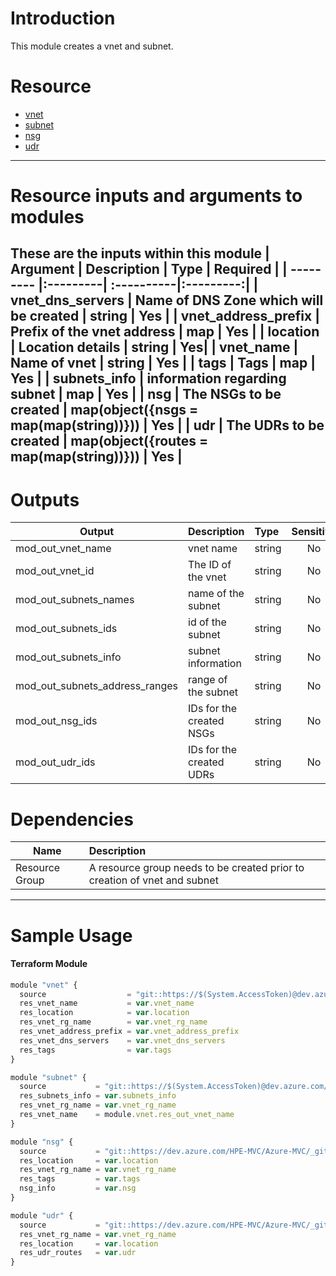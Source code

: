 # Introduction 
This module creates a vnet and subnet. 
# Resource
- [vnet](https://registry.terraform.io/providers/hashicorp/azurerm/2.62.0/docs/resources/virtual_network)
- [subnet](https://registry.terraform.io/providers/hashicorp/azurerm/2.62.0/docs/resources/subnet)
- [nsg](https://registry.terraform.io/providers/hashicorp/azurerm/2.62.0/docs/resources/network_security_group)
- [udr](https://registry.terraform.io/providers/hashicorp/azurerm/2.62.0/docs/resources/route_table)
---
# Resource inputs and arguments to modules
These are the inputs within this module
| Argument | Description | Type | Required |
| --------- |:---------| :----------|:---------:|
| vnet_dns_servers | Name of DNS Zone which will be created | string | Yes |
| vnet_address_prefix | Prefix of the vnet address | map | Yes |
| location | Location details | string | Yes|
| vnet_name | Name of vnet | string | Yes |
| tags | Tags | map | Yes |
| subnets_info | information regarding subnet | map | Yes |
| nsg | The NSGs to be created | map(object({nsgs = map(map(string))})) | Yes |
| udr | The UDRs to be created | map(object({routes = map(map(string))})) | Yes |
---
# Outputs
| Output | Description | Type | Sensitive |
| --------- |:---------| :----------|:---------:|
| mod_out_vnet_name | vnet name | string | No |
| mod_out_vnet_id | The ID of the vnet | string | No |
| mod_out_subnets_names | name of the subnet | string | No |
| mod_out_subnets_ids | id of the subnet | string | No |
| mod_out_subnets_info | subnet information | string | No |
| mod_out_subnets_address_ranges | range of the subnet | string | No |
| mod_out_nsg_ids | IDs for the created NSGs | string | No |
| mod_out_udr_ids | IDs for the created UDRs | string | No |

# Dependencies
| Name | Description
| --------- |:---------|
| Resource Group | A resource group needs to be created prior to creation of vnet and subnet |
---
# Sample Usage
#### Terraform Module
```js
module "vnet" {
  source                  = "git::https://$(System.AccessToken)@dev.azure.com/HPE-MVC/Azure-MVC/_git/atomic-code//vnet"
  res_vnet_name           = var.vnet_name
  res_location            = var.location
  res_vnet_rg_name        = var.vnet_rg_name
  res_vnet_address_prefix = var.vnet_address_prefix
  res_vnet_dns_servers    = var.vnet_dns_servers
  res_tags                = var.tags
}
```
```js
module "subnet" {
  source           = "git::https://$(System.AccessToken)@dev.azure.com/HPE-MVC/Azure-MVC/_git/atomic-code//subnet"
  res_subnets_info = var.subnets_info
  res_vnet_rg_name = var.vnet_rg_name
  res_vnet_name    = module.vnet.res_out_vnet_name
}
```
```js
module "nsg" {
  source           = "git::https://dev.azure.com/HPE-MVC/Azure-MVC/_git/atomic-code//nsg"
  res_location     = var.location
  res_vnet_rg_name = var.vnet_rg_name
  res_tags         = var.tags
  nsg_info         = var.nsg
}
```
```js
module "udr" {
  source           = "git::https://dev.azure.com/HPE-MVC/Azure-MVC/_git/atomic-code//udr"
  res_vnet_rg_name = var.vnet_rg_name
  res_location     = var.location
  res_udr_routes   = var.udr
}
```